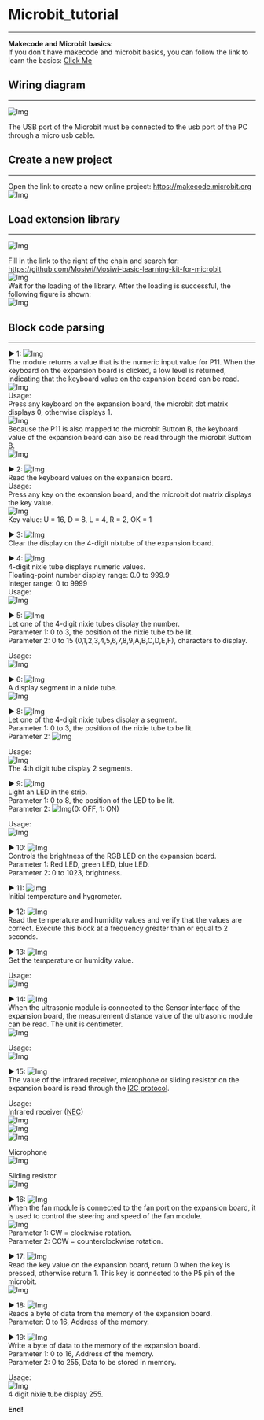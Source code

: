 # Microbit_tutorial    
-------------------
**Makecode and Microbit basics:**    
If you don't have makecode and microbit basics, you can follow the link to learn the basics: [Click Me](https://docs.mosiwi.com/en/latest/microbit/M1D0000_microbit_mainboard/M1D0000_microbit_mainboard.html)    

## Wiring diagram        
-----------------
![Img](../_static/Micobit_tutorial/1img.jpg)   

The USB port of the Microbit must be connected to the usb port of the PC through a micro usb cable.   

## Create a new project      
-----------------------          
Open the link to create a new online project: <https://makecode.microbit.org>     
![Img](../_static/Micobit_tutorial/2img.png)  
  
## Load extension library      
-------------------------
![Img](../_static/Micobit_tutorial/3img.png)  

Fill in the link to the right of the chain and search for: <https://github.com/Mosiwi/Mosiwi-basic-learning-kit-for-microbit>     
![Img](../_static/Micobit_tutorial/4img.png)         
Wait for the loading of the library. After the loading is successful, the following figure is shown:   
![Img](../_static/Micobit_tutorial/5img.png)       

## Block code parsing        
---------------------
▶ 1: ![Img](../_static/Micobit_tutorial/6img.png)     
The module returns a value that is the numeric input value for P11. When the keyboard on the expansion board is clicked, a low level is returned, indicating that the keyboard value on the expansion board can be read.        
![Img](../_static/Micobit_tutorial/7img.jpg)     
Usage:      
Press any keyboard on the expansion board, the microbit dot matrix displays 0, otherwise displays 1.    
![Img](../_static/Micobit_tutorial/8img.png)   
Because the P11 is also mapped to the microbit Buttom B, the keyboard value of the expansion board can also be read through the microbit Buttom B.     
![Img](../_static/Micobit_tutorial/9img.png)       


▶ 2: ![Img](../_static/Micobit_tutorial/10img.png)      
Read the keyboard values on the expansion board.     
Usage:   
Press any key on the expansion board, and the microbit dot matrix displays the key value.       
![Img](../_static/Micobit_tutorial/11img.png)      
Key value: U = 16, D = 8, L = 4, R = 2, OK = 1   

▶ 3: ![Img](../_static/Micobit_tutorial/12img.png)     
Clear the display on the 4-digit nixtube of the expansion board.   

▶ 4: ![Img](../_static/Micobit_tutorial/13img.png)   
4-digit nixie tube displays numeric values.   
Floating-point number display range: 0.0 to 999.9     
Integer range: 0 to 9999    
Usage:   
![Img](../_static/Micobit_tutorial/14img.png)     

▶ 5: ![Img](../_static/Micobit_tutorial/15img.png)   
Let one of the 4-digit nixie tubes display the number.   
Parameter 1: 0 to 3, the position of the nixie tube to be lit.   
Parameter 2: 0 to 15 (0,1,2,3,4,5,6,7,8,9,A,B,C,D,E,F), characters to display.   

Usage:   
![Img](../_static/Micobit_tutorial/16img.png)   

▶ 6: ![Img](../_static/Micobit_tutorial/17img.png)   
A display segment in a nixie tube.       
![Img](../_static/Micobit_tutorial/18img.png)   

▶ 8: ![Img](../_static/Micobit_tutorial/19img.png)    
Let one of the 4-digit nixie tubes display a segment.   
Parameter 1: 0 to 3, the position of the nixie tube to be lit.   
Parameter 2: ![Img](../_static/Micobit_tutorial/17img.png)     

Usage:   
![Img](../_static/Micobit_tutorial/20img.png)    
The 4th digit tube display 2 segments.    

▶ 9: ![Img](../_static/Micobit_tutorial/21img.png)   
Light an LED in the strip.  
Parameter 1: 0 to 8, the position of the LED to be lit.   
Parameter 2: ![Img](../_static/Micobit_tutorial/22img.png)(0: OFF, 1: ON)      

Usage:   
![Img](../_static/Micobit_tutorial/23img.png)       

▶ 10: ![Img](../_static/Micobit_tutorial/24img.png)    
Controls the brightness of the RGB LED on the expansion board.    
Parameter 1: Red LED, green LED, blue LED.     
Parameter 2: 0 to 1023, brightness.   

▶ 11: ![Img](../_static/Micobit_tutorial/25img.png)     
Initial temperature and hygrometer.    

▶ 12: ![Img](../_static/Micobit_tutorial/26img.png)   
Read the temperature and humidity values and verify that the values are correct. Execute this block at a frequency greater than or equal to 2 seconds.        

▶ 13: ![Img](../_static/Micobit_tutorial/27img.png)      
Get the temperature or humidity value.   

Usage:   
![Img](../_static/Micobit_tutorial/28img.png)     

▶ 14: ![Img](../_static/Micobit_tutorial/29img.png)   
When the ultrasonic module is connected to the Sensor interface of the expansion board, the measurement distance value of the ultrasonic module can be read. The unit is centimeter.           
![Img](../_static/Micobit_tutorial/30img.jpg)     

Usage:     
![Img](../_static/Micobit_tutorial/31img.png)   

▶ 15: ![Img](../_static/Micobit_tutorial/32img.png)     
The value of the infrared receiver, microphone or sliding resistor on the expansion board is read through the [I2C protocol](../../C1E0000_3in1_basic_learning_shield/C1E0000_3in1_basic_learning_shield.md#io-expand).        

Usage:   
Infrared receiver ([NEC](https://docs.mosiwi.com/en/latest/resource/nec_communication_protocol/nec_communication_protocol.html))   
![Img](../_static/Micobit_tutorial/33img.png)    
![Img](../_static/Micobit_tutorial/34img.jpg)     
![Img](../_static/Micobit_tutorial/40img.png)     

Microphone    
![Img](../_static/Micobit_tutorial/35img.png)    

Sliding resistor   
![Img](../_static/Micobit_tutorial/36img.png)    

▶ 16: ![Img](../_static/Micobit_tutorial/44img.png)      
When the fan module is connected to the fan port on the expansion board, it is used to control the steering and speed of the fan module.    
![Img](../_static/Micobit_tutorial/45img.jpg)     
Parameter 1: CW = clockwise rotation.     
Parameter 2: CCW = counterclockwise rotation.    

▶ 17: ![Img](../_static/Micobit_tutorial/37img.png)     
Read the key value on the expansion board, return 0 when the key is pressed, otherwise return 1. This key is connected to the P5 pin of the microbit.   
![Img](../_static/Micobit_tutorial/38img.jpg)     

▶ 18: ![Img](../_static/Micobit_tutorial/41img.png)      
Reads a byte of data from the memory of the expansion board.    
Parameter: 0 to 16, Address of the memory.     

▶ 19: ![Img](../_static/Micobit_tutorial/42img.png)    
Write a byte of data to the memory of the expansion board.   
Parameter 1: 0 to 16, Address of the memory.      
Parameter 2: 0 to 255, Data to be stored in memory.  

Usage:     
![Img](../_static/Micobit_tutorial/43img.png)     
4 digit nixie tube display 255.   

**End!**    
   

